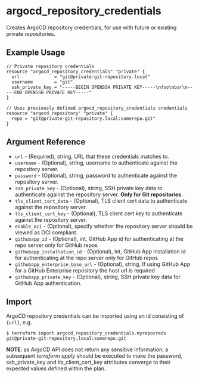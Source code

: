 # argocd_repository_credentials

Creates ArgoCD repository credentials, for use with future or existing private repositories.

## Example Usage

```hcl
// Private repository credentials
resource "argocd_repository_credentials" "private" {
  url             = "git@private-git-repository.local"
  username        = "git"
  ssh_private_key = "-----BEGIN OPENSSH PRIVATE KEY-----\nfoo\nbar\n-----END OPENSSH PRIVATE KEY-----"
}

// Uses previously defined argocd_repository_credentials credentials
resource "argocd_repository" "private" {
  repo = "git@private-git-repository.local:somerepo.git"
}
```

## Argument Reference

* `url` - (Required), string, URL that these credentials matches to.
* `username` - (Optional), string, username to authenticate against the repository server.
* `password` - (Optional), string, password to authenticate against the repository server.
* `ssh_private_key` - (Optional), string, SSH private key data to authenticate against the repository server. **Only for Git repositories**.
* `tls_client_cert_data` - (Optional), TLS client cert data to authenticate against the repository server.
* `tls_client_cert_key` - (Optional), TLS client cert key to authenticate against the repository server.
* `enable_oci` - (Optional), specify whether the repository server should be viewed as OCI compliant.
* `githubapp_id` - (Optional), int, GitHub App id for authenticating at the repo server only for GitHub repos
* `githubapp_installation_id` - (Optional), int, GitHub App installation id for authenticating at the repo server only for GitHub repos
* `githubapp_enterprise_base_url` - (Optional), string, If using GitHub App for a GitHub Enterprise repository the host url is required
* `githubapp_private_key` - (Optional), string, SSH private key data for GitHub App authentication.

## Import

ArgoCD repository credentials can be imported using an id consisting of `{url}`, e.g.
```
$ terraform import argocd_repository_credentials.myrepocreds git@private-git-repository.local:somerepo.git
```

**NOTE**: as ArgoCD API does not return any sensitive information, a subsequent _terraform apply_ should be executed to make the password, ssh_private_key and tls_client_cert_key attributes converge to their expected values defined within the plan.